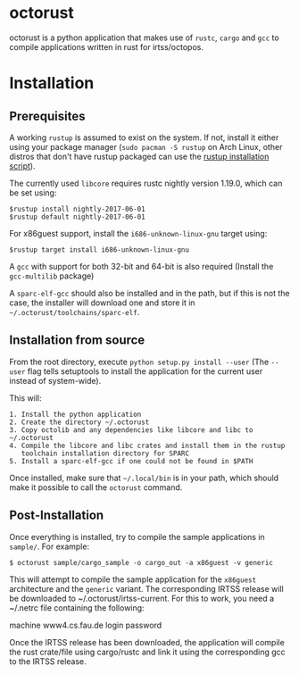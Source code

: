# octorust

octorust is a python application that makes use of `rustc`, `cargo` and `gcc`
to compile applications written in rust for irtss/octopos.

# Installation

## Prerequisites

A working `rustup` is assumed to exist on the system. If not, install
it either using your package manager (`sudo pacman -S rustup` on Arch Linux,
other distros that don't have rustup packaged can use the 
[rustup installation script](https://www.rustup.rs/)).

The currently used `libcore` requires rustc nightly version 1.19.0,
which can be set using:

    $rustup install nightly-2017-06-01
    $rustup default nightly-2017-06-01
    
For x86guest support, install the `i686-unknown-linux-gnu` target using:

    $rustup target install i686-unknown-linux-gnu

A `gcc` with support for both 32-bit and 64-bit is also required (Install the
`gcc-multilib` package)

A `sparc-elf-gcc` should also be installed and in the path, but if this is
not the case, the installer will download one and store it in
`~/.octorust/toolchains/sparc-elf`.

## Installation from source

From the root directory, execute `python setup.py install --user` (The 
`--user` flag tells setuptools to install the application for the
current user instead of system-wide).

This will:

    1. Install the python application
    2. Create the directory ~/.octorust
    3. Copy octolib and any dependencies like libcore and libc to ~/.octorust
    4. Compile the libcore and libc crates and install them in the rustup
       toolchain installation directory for SPARC
    5. Install a sparc-elf-gcc if one could not be found in $PATH
    
Once installed, make sure that `~/.local/bin` is in your path,
which should make it possible to call the `octorust` command.

## Post-Installation

Once everything is installed, try to compile the sample applications
in `sample/`. For example:

    $ octorust sample/cargo_sample -o cargo_out -a x86guest -v generic
    
This will attempt to compile the sample application for the `x86guest`
architecture and the `generic` variant. The corresponding IRTSS release
will be downloaded to ~/.octorust/irtss-current. For this to work,
you need a ~/.netrc file containing the following:

machine www4.cs.fau.de
login <username>
password <password>

Once the IRTSS release has been downloaded, the application will
compile the rust crate/file using cargo/rustc and link it using the
corresponding gcc to the IRTSS release.
